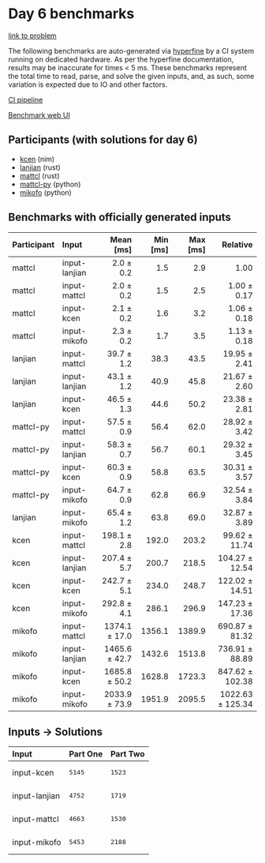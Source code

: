 # Day 6 benchmarks

[link to problem](https://adventofcode.com/2024/day/6)

The following benchmarks are auto-generated via
[hyperfine](https://github.com/sharkdp/hyperfine) by a CI system running on
dedicated hardware. As per the hyperfine documentation, results may be
inaccurate for times < 5 ms. These benchmarks represent the total time to read,
parse, and solve the given inputs, and, as such, some variation is expected due
to IO and other factors.

[CI pipeline](http://ci.papercode.net:8080/teams/main/pipelines/aoc2024)

[Benchmark web UI](https://aoc.ancalagon.black)


## Participants (with solutions for day 6)

- [kcen](https://github.com/kcen/aoc2024) (nim)
- [lanjian](https://github.com/lanjian/aoc-2024) (rust)
- [mattcl](https://github.com/mattcl/aoc2024) (rust)
- [mattcl-py](https://github.com/mattcl/aoc2024-py) (python)
- [mikofo](https://github.com/mikofo/aoc2024) (python)


## Benchmarks with officially generated inputs

| Participant | Input | Mean [ms] | Min [ms] | Max [ms] | Relative |
|:---|:---|---:|---:|---:|---:|
| mattcl | input-lanjian | 2.0 ± 0.2 | 1.5 | 2.9 | 1.00 |
| mattcl | input-mattcl | 2.0 ± 0.2 | 1.5 | 2.5 | 1.00 ± 0.17 |
| mattcl | input-kcen | 2.1 ± 0.2 | 1.6 | 3.2 | 1.06 ± 0.18 |
| mattcl | input-mikofo | 2.3 ± 0.2 | 1.7 | 3.5 | 1.13 ± 0.18 |
| lanjian | input-mattcl | 39.7 ± 1.2 | 38.3 | 43.5 | 19.95 ± 2.41 |
| lanjian | input-lanjian | 43.1 ± 1.2 | 40.9 | 45.8 | 21.67 ± 2.60 |
| lanjian | input-kcen | 46.5 ± 1.3 | 44.6 | 50.2 | 23.38 ± 2.81 |
| mattcl-py | input-mattcl | 57.5 ± 0.9 | 56.4 | 62.0 | 28.92 ± 3.42 |
| mattcl-py | input-lanjian | 58.3 ± 0.7 | 56.7 | 60.1 | 29.32 ± 3.45 |
| mattcl-py | input-kcen | 60.3 ± 0.9 | 58.8 | 63.5 | 30.31 ± 3.57 |
| mattcl-py | input-mikofo | 64.7 ± 0.9 | 62.8 | 66.9 | 32.54 ± 3.84 |
| lanjian | input-mikofo | 65.4 ± 1.2 | 63.8 | 69.0 | 32.87 ± 3.89 |
| kcen | input-mattcl | 198.1 ± 2.8 | 192.0 | 203.2 | 99.62 ± 11.74 |
| kcen | input-lanjian | 207.4 ± 5.7 | 200.7 | 218.5 | 104.27 ± 12.54 |
| kcen | input-kcen | 242.7 ± 5.1 | 234.0 | 248.7 | 122.02 ± 14.51 |
| kcen | input-mikofo | 292.8 ± 4.1 | 286.1 | 296.9 | 147.23 ± 17.36 |
| mikofo | input-mattcl | 1374.1 ± 17.0 | 1356.1 | 1389.9 | 690.87 ± 81.32 |
| mikofo | input-lanjian | 1465.6 ± 42.7 | 1432.6 | 1513.8 | 736.91 ± 88.89 |
| mikofo | input-kcen | 1685.8 ± 50.2 | 1628.8 | 1723.3 | 847.62 ± 102.38 |
| mikofo | input-mikofo | 2033.9 ± 73.9 | 1951.9 | 2095.5 | 1022.63 ± 125.34 |


## Inputs -> Solutions

| Input | Part One | Part Two |
|:---|:---|:---|
|input-kcen|<pre>5145</pre>|<pre>1523</pre>|
|input-lanjian|<pre>4752</pre>|<pre>1719</pre>|
|input-mattcl|<pre>4663</pre>|<pre>1530</pre>|
|input-mikofo|<pre>5453</pre>|<pre>2188</pre>|